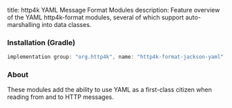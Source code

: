 title: http4k YAML Message Format Modules
description: Feature overview of the YAML http4k-format modules, several of which support auto-marshalling into data classes.

### Installation (Gradle)

```groovy
implementation group: "org.http4k", name: "http4k-format-jackson-yaml", version: "4.9.0.2"
```

### About
These modules add the ability to use YAML as a first-class citizen when reading from and to HTTP messages. 

[http4k]: https://http4k.org

